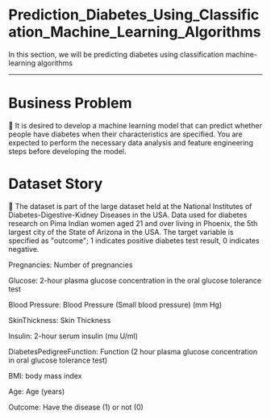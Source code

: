 # Prediction_Diabetes_Using_Classification_Machine_Learning_Algorithms
In this section, we will be predicting diabetes using classification machine-learning algorithms

________________

# Business Problem

📌 It is desired to develop a machine learning model that can predict whether people have diabetes when their characteristics are specified. You are expected to perform the necessary data analysis and feature engineering steps before developing the model.

# Dataset Story

📌 The dataset is part of the large dataset held at the National Institutes of Diabetes-Digestive-Kidney Diseases in the USA. Data used for diabetes research on Pima Indian women aged 21 and over living in Phoenix, the 5th largest city of the State of Arizona in the USA. The target variable is specified as "outcome"; 1 indicates positive diabetes test result, 0 indicates negative.

Pregnancies: Number of pregnancies

Glucose: 2-hour plasma glucose concentration in the oral glucose tolerance test

Blood Pressure: Blood Pressure (Small blood pressure) (mm Hg)

SkinThickness: Skin Thickness

Insulin: 2-hour serum insulin (mu U/ml)

DiabetesPedigreeFunction: Function (2 hour plasma glucose concentration in oral glucose tolerance test)

BMI: body mass index

Age: Age (years)

Outcome: Have the disease (1) or not (0)

